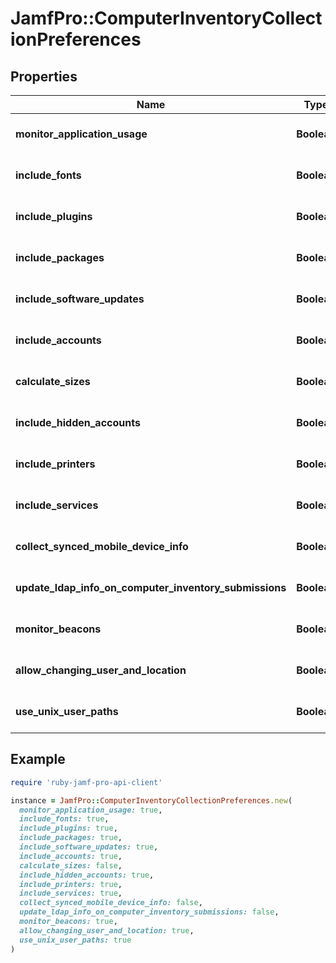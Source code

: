 # JamfPro::ComputerInventoryCollectionPreferences

## Properties

| Name | Type | Description | Notes |
| ---- | ---- | ----------- | ----- |
| **monitor_application_usage** | **Boolean** |  | [optional][default to false] |
| **include_fonts** | **Boolean** |  | [optional][default to false] |
| **include_plugins** | **Boolean** |  | [optional][default to false] |
| **include_packages** | **Boolean** |  | [optional][default to false] |
| **include_software_updates** | **Boolean** |  | [optional][default to false] |
| **include_accounts** | **Boolean** |  | [optional][default to false] |
| **calculate_sizes** | **Boolean** |  | [optional][default to false] |
| **include_hidden_accounts** | **Boolean** |  | [optional][default to false] |
| **include_printers** | **Boolean** |  | [optional][default to false] |
| **include_services** | **Boolean** |  | [optional][default to false] |
| **collect_synced_mobile_device_info** | **Boolean** |  | [optional][default to false] |
| **update_ldap_info_on_computer_inventory_submissions** | **Boolean** |  | [optional][default to false] |
| **monitor_beacons** | **Boolean** |  | [optional][default to false] |
| **allow_changing_user_and_location** | **Boolean** |  | [optional][default to true] |
| **use_unix_user_paths** | **Boolean** |  | [optional][default to true] |

## Example

```ruby
require 'ruby-jamf-pro-api-client'

instance = JamfPro::ComputerInventoryCollectionPreferences.new(
  monitor_application_usage: true,
  include_fonts: true,
  include_plugins: true,
  include_packages: true,
  include_software_updates: true,
  include_accounts: true,
  calculate_sizes: false,
  include_hidden_accounts: true,
  include_printers: true,
  include_services: true,
  collect_synced_mobile_device_info: false,
  update_ldap_info_on_computer_inventory_submissions: false,
  monitor_beacons: true,
  allow_changing_user_and_location: true,
  use_unix_user_paths: true
)
```

